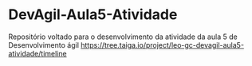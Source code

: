 # DevAgil-Aula5-Atividade
Repositório voltado para o desenvolvimento da atividade da aula 5 de Desenvolvimento ágil
https://tree.taiga.io/project/leo-gc-devagil-aula5-atividade/timeline
